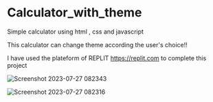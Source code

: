 # Calculator_with_theme
Simple calculator using html , css and javascript

This calculator can change theme according the user's choice!!

I have used the plateform of REPLIT https://replit.com to complete this project 


![Screenshot 2023-07-27 082343](https://github.com/aryat10/Calculator_with_theme/assets/107941072/2220b369-7967-4700-a0b5-b0d8f3dc8a8b)


![Screenshot 2023-07-27 082316](https://github.com/aryat10/Calculator_with_theme/assets/107941072/aeb1a2a6-c240-4c54-aa10-975a7ef50c62)
